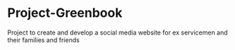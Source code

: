# Project-Greenbook
Project to create and develop a social media website for ex servicemen and their families and friends
